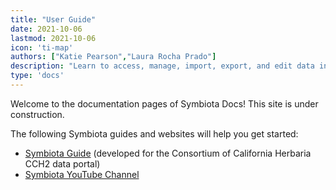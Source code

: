 ```yaml
---
title: "User Guide"
date: 2021-10-06
lastmod: 2021-10-06
icon: 'ti-map'
authors: ["Katie Pearson","Laura Rocha Prado"]
description: "Learn to access, manage, import, export, and edit data in Symbiota portals"
type: 'docs'
---
```


Welcome to the documentation pages of Symbiota Docs! This site is under construction.

The following Symbiota guides and websites will help you get started:
* [Symbiota Guide](https://github.com/BioKIC/Symbiota-light/blob/master/docs/SymbiotaGuide_v5.pdf) (developed for the Consortium of California Herbaria CCH2 data portal)
* [Symbiota YouTube Channel](https://www.youtube.com/channel/UC7glMVLRnTA6ES3VTsci7iQ)
